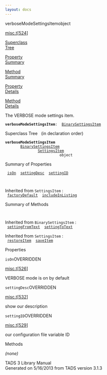 ```yaml
---
layout: docs
---
```

<span class="title">verboseModeSettingsItem</span><span class="type">object</span>

[misc.t](../file/misc.t.html)\[[524](../source/misc.t.html#524)\]

[Superclass  
Tree](#_SuperClassTree_)

[Property  
Summary](#_PropSummary_)

[Method  
Summary](#_MethodSummary_)

[Property  
Details](#_Properties_)

[Method  
Details](#_Methods_)

<div class="fdesc">

The VERBOSE mode settings item.

**`verboseModeSettingsItem`**` :   `[`BinarySettingsItem`](../object/BinarySettingsItem.html)

</div>

<span id="_SuperClassTree_"></span>

<div class="mjhd">

<span class="hdln">Superclass Tree</span>   (in declaration order)

</div>

**`verboseModeSettingsItem`**  
`         `[`BinarySettingsItem`](../object/BinarySettingsItem.html)  
`                 `[`SettingsItem`](../object/SettingsItem.html)  
`                         object`  
<span id="_PropSummary_"></span>

<div class="mjhd">

<span class="hdln">Summary of Properties</span>  

</div>

` `[`isOn`](#isOn)`  `[`settingDesc`](#settingDesc)`  `[`settingID`](#settingID)`  `

` `

Inherited from `SettingsItem` :  
` `[`factoryDefault`](../object/SettingsItem.html#factoryDefault)`  `[`includeInListing`](../object/SettingsItem.html#includeInListing)`  `

<span id="_MethodSummary_"></span>

<div class="mjhd">

<span class="hdln">Summary of Methods</span>  

</div>

` `

Inherited from `BinarySettingsItem` :  
` `[`settingFromText`](../object/BinarySettingsItem.html#settingFromText)`  `[`settingToText`](../object/BinarySettingsItem.html#settingToText)`  `

Inherited from `SettingsItem` :  
` `[`restoreItem`](../object/SettingsItem.html#restoreItem)`  `[`saveItem`](../object/SettingsItem.html#saveItem)`  `

<span id="_Properties_"></span>

<div class="mjhd">

<span class="hdln">Properties</span>  

</div>

<span id="isOn"></span>

`isOn`<span class="rem">OVERRIDDEN</span>

[misc.t](../file/misc.t.html)\[[526](../source/misc.t.html#526)\]

<div class="desc">

VERBOSE mode is on by default

</div>

<span id="settingDesc"></span>

`settingDesc`<span class="rem">OVERRIDDEN</span>

[misc.t](../file/misc.t.html)\[[532](../source/misc.t.html#532)\]

<div class="desc">

show our description

</div>

<span id="settingID"></span>

`settingID`<span class="rem">OVERRIDDEN</span>

[misc.t](../file/misc.t.html)\[[529](../source/misc.t.html#529)\]

<div class="desc">

our configuration file variable ID

</div>

<span id="_Methods_"></span>

<div class="mjhd">

<span class="hdln">Methods</span>  

</div>

*(none)*

<div class="ftr">

TADS 3 Library Manual  
Generated on 5/16/2013 from TADS version 3.1.3

</div>
